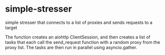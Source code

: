 # simple-stresser
simple stresser that connects to a list of proxies and sends requests to a target 

The function creates an aiohttp ClientSession, and then creates a list of tasks that each call the send_request function with a random proxy from the proxy list. The tasks are then run in parallel using asyncio.gather.
